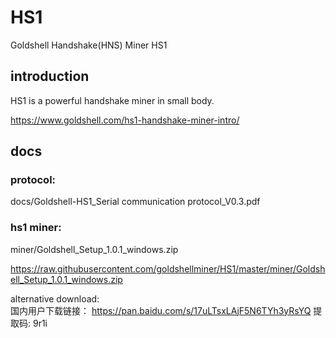 # HS1  
Goldshell Handshake(HNS) Miner HS1

## introduction
HS1 is a powerful handshake miner in small body.

https://www.goldshell.com/hs1-handshake-miner-intro/

## docs

### protocol: 

docs/Goldshell-HS1_Serial communication protocol_V0.3.pdf

### hs1 miner: 

miner/Goldshell_Setup_1.0.1_windows.zip
 
 https://raw.githubusercontent.com/goldshellminer/HS1/master/miner/Goldshell_Setup_1.0.1_windows.zip


alternative download:  
国内用户下载链接： 
https://pan.baidu.com/s/17uLTsxLAjF5N6TYh3yRsYQ 提取码: 9r1i

